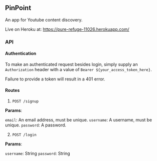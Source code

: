## PinPoint

An app for Youtube content discovery.

Live on Heroku at: https://pure-refuge-11026.herokuapp.com/

### API

#### Authentication

To make an authenticated request besides login,
simply supply an `Authorization` header with a
value of `Bearer ${your_access_token_here}`.

Failure to provide a token will result in a 401 error.


#### Routes

1. `POST /signup`

**Params**:

`email`: An email address, must be unique.
`username`: A username, must be unique.
`password`: A password.

2. `POST /login`

**Params**:

`username`: String
`password`: String 

